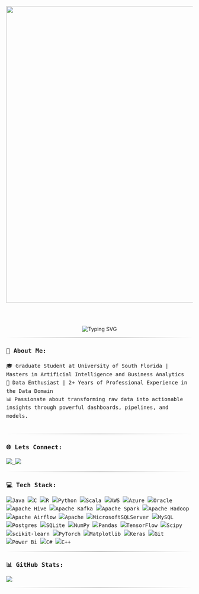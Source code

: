 

<div align="center">

  <!-- 🔹 Custom Header Image -->
  <img src="https://t3.ftcdn.net/jpg/07/11/26/60/360_F_711266053_vk4mgNhKyUXqFgxEuQ8xOQkKQ03fg7Vj.jpg" width="800"/>

<br><br>


  <img src="https://readme-typing-svg.demolab.com?font=Fira+Code&duration=2000&pause=1000&color=007ACC&center=true&vCenter=true&width=600&lines=Hi%2C+I'm+Shwetha+Sunkara!;Data+Engineer+%7C+Data+Analyst;SQL+%7C+Python+%7C+Power+BI+%7C+Tableau;ETL+Pipelines+%7C+Data+Warehousing+%7C+PySpark;Azure+Data+Factory+%7C+Databricks+%7C+Snowflake+%7C+Hive" alt="Typing SVG" />

</div>

<div style="font-family: 'Fira Code', monospace; font-size: 14px; line-height: 1.6;">
<hr style="border: none; height: 1px; background: linear-gradient(to right, transparent, #999, transparent);"/>


### 💫 About Me:
🎓 Graduate Student at University of South Florida | Masters in Artificial Intelligence and Business Analytics  <br>💼 Data Enthusiast | 2+ Years of Professional Experience in the Data Domain  <br>📊 Passionate about transforming raw data into actionable insights through powerful dashboards, pipelines, and models.<br><br>

<hr style="border: none; height: 1px; background: linear-gradient(to right, transparent, #999, transparent);"/>

### 🌐 Lets Connect:
<p>
  <a href="https://www.linkedin.com/in/shwetha-sunkara" target="_blank">
    <img src="https://img.shields.io/badge/LINKEDIN-SHWETHASUNKARA-0077B5?style=for-the-badge&logo=linkedin&logoColor=white"/>
  </a>
  <a href="mailto:shwethasunkarawork@gmail.com">
    <img src="https://img.shields.io/badge/EMAIL-SHWETHASUNKARAWORK@GMAIL.COM-D14836?style=for-the-badge&logo=gmail&logoColor=white"/>
  </a>
</p>
<hr style="border: none; height: 1px; background: linear-gradient(to right, transparent, #999, transparent);"/>

### 💻 Tech Stack:
![Java](https://img.shields.io/badge/java-%23ED8B00.svg?style=flat&logo=openjdk&logoColor=white) ![C](https://img.shields.io/badge/c-%2300599C.svg?style=flat&logo=c&logoColor=white) ![R](https://img.shields.io/badge/r-%23276DC3.svg?style=flat&logo=r&logoColor=white) ![Python](https://img.shields.io/badge/python-3670A0?style=flat&logo=python&logoColor=ffdd54) ![Scala](https://img.shields.io/badge/scala-%23DC322F.svg?style=flat&logo=scala&logoColor=white) ![AWS](https://img.shields.io/badge/AWS-%23FF9900.svg?style=flat&logo=amazon-aws&logoColor=white) ![Azure](https://img.shields.io/badge/azure-%230072C6.svg?style=flat&logo=microsoftazure&logoColor=white) ![Oracle](https://img.shields.io/badge/Oracle-F80000?style=flat&logo=oracle&logoColor=white) ![Apache Hive](https://img.shields.io/badge/Apache%20Hive-FDEE21?style=flat&logo=apachehive&logoColor=black) ![Apache Kafka](https://img.shields.io/badge/Apache%20Kafka-000?style=flat&logo=apachekafka) ![Apache Spark](https://img.shields.io/badge/Apache%20Spark-FDEE21?style=flat&logo=apachespark&logoColor=black) ![Apache Hadoop](https://img.shields.io/badge/Apache%20Hadoop-66CCFF?style=flat&logo=apachehadoop&logoColor=black) ![Apache Airflow](https://img.shields.io/badge/Apache%20Airflow-017CEE?style=flat&logo=Apache%20Airflow&logoColor=white) ![Apache](https://img.shields.io/badge/apache-%23D42029.svg?style=flat&logo=apache&logoColor=white) ![MicrosoftSQLServer](https://img.shields.io/badge/Microsoft%20SQL%20Server-CC2927?style=flat&logo=microsoft%20sql%20server&logoColor=white) ![MySQL](https://img.shields.io/badge/mysql-4479A1.svg?style=flat&logo=mysql&logoColor=white) ![Postgres](https://img.shields.io/badge/postgres-%23316192.svg?style=flat&logo=postgresql&logoColor=white) ![SQLite](https://img.shields.io/badge/sqlite-%2307405e.svg?style=flat&logo=sqlite&logoColor=white) ![NumPy](https://img.shields.io/badge/numpy-%23013243.svg?style=flat&logo=numpy&logoColor=white) ![Pandas](https://img.shields.io/badge/pandas-%23150458.svg?style=flat&logo=pandas&logoColor=white) ![TensorFlow](https://img.shields.io/badge/TensorFlow-%23FF6F00.svg?style=flat&logo=TensorFlow&logoColor=white) ![Scipy](https://img.shields.io/badge/SciPy-%230C55A5.svg?style=flat&logo=scipy&logoColor=%white) ![scikit-learn](https://img.shields.io/badge/scikit--learn-%23F7931E.svg?style=flat&logo=scikit-learn&logoColor=white) ![PyTorch](https://img.shields.io/badge/PyTorch-%23EE4C2C.svg?style=flat&logo=PyTorch&logoColor=white) ![Matplotlib](https://img.shields.io/badge/Matplotlib-%23ffffff.svg?style=flat&logo=Matplotlib&logoColor=black) ![Keras](https://img.shields.io/badge/Keras-%23D00000.svg?style=flat&logo=Keras&logoColor=white) ![Git](https://img.shields.io/badge/git-%23F05033.svg?style=flat&logo=git&logoColor=white) ![Power Bi](https://img.shields.io/badge/power_bi-F2C811?style=flat&logo=powerbi&logoColor=black) ![C#](https://img.shields.io/badge/c%23-%23239120.svg?style=flat&logo=csharp&logoColor=white) ![C++](https://img.shields.io/badge/c++-%2300599C.svg?style=flat&logo=c%2B%2B&logoColor=white)

<hr style="border: none; height: 1px; background: linear-gradient(to right, transparent, #999, transparent);"/>

### 📊 GitHub Stats:
![](https://github-readme-stats.vercel.app/api?username=ShwethaSunkara1&theme=shadow_blue&hide_border=false&include_all_commits=false&count_private=false)<br/>
<hr style="border: none; height: 1px; background: linear-gradient(to right, transparent, #999, transparent);"/>


</div>
<!-- Proudly created with GPRM ( https://gprm.itsvg.in ) -->
